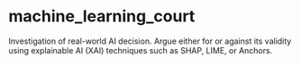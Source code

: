 # machine_learning_court
Investigation of real-world AI decision. Argue either for or against its validity using explainable AI (XAI) techniques such as SHAP, LIME, or Anchors. 
